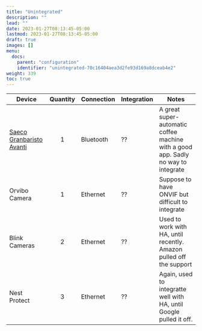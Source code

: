 ```yaml
---
title: "Unintegrated"
description: ""
lead: ""
date: 2023-01-27T08:13:45-05:00
lastmod: 2023-01-27T08:13:45-05:00
draft: true
images: []
menu:
  docs:
    parent: "configuration"
    identifier: "unintegrated-70c16404aea3d2fe93d169a8dceab4e2"
weight: 339
toc: true
---
```

| Device                                                       | Quantity | Connection | Integration | Notes                                                        |
| ------------------------------------------------------------ | :------: | ---------- | ----------- | ------------------------------------------------------------ |
| [Saeco Granbaristo Avanti](https://www.philips.ca/c-p/HD8967_47/granbaristo-avanti-super-automatic-espresso-machine) |    1     | Bluetooth  | ??          | A great super-automatic coffee machine with a good app.  Sadly no way to integrate |
| Orvibo Camera                                                |    1     | Ethernet   | ??          | Suppose to have ONVIF but difficult to integrate             |
| Blink Cameras                                                |    2     | Ethernet   | ??          | Used to work with HA, until recently.  Amazon pulled off the support |
| Nest Protect                                                 |    3     | Ethernet   | ??          | Again, used to integratte well with HA, until Google pulled it off. |